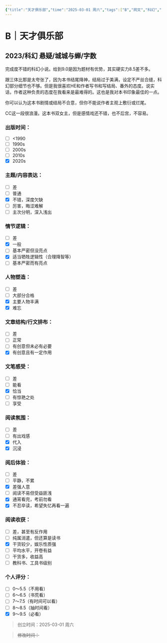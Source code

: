 ```yaml
---
{"title":"天才俱乐部","time":"2025-03-01 周六","tags":["B","网文","科幻","悬疑"],"rating":"9.0","豆瓣":null,"dg-publish":true,"permalink":"/300 评价/B/天才俱乐部/","dgPassFrontmatter":true,"created":"2025-03-01T18:41:31.350+08:00","updated":"2025-03-01T18:49:05.998+08:00"}
---
```


# B｜天才俱乐部
## 2023/科幻 悬疑/城城与蝉/字数
完成度不错的科幻小说。给到9.0是因为题材有优势，其实硬实力8.5差不多。

跟三体比那是太夸张了，因为本书结尾降神，结局过于美满，设定不严丝合缝，科幻部分细节也不够。但是我很喜欢HE和作者写书和写结局、番外的态度。说实话，作者这种负责的态度在我看来是最难得的。这也是我对本书印象最佳的一点。

你可以认为这本书剧情或结局不合意，但你不能说作者主观上敷衍或烂尾。

CC这一段很浪漫。这本书双女主，但是感情戏还不错，也不后宫，不容易。
### 出版时间：
- [ ] <1990
- [ ] 1990s
- [ ] 2000s
- [ ] 2010s
- [x] 2020s
### 主题/内容表达：
- [ ] 差
- [ ] 普通
- [x] 不错，深度欠缺
- [ ] 厉害，晦涩难解
- [ ] 主次分明，深入浅出
### 情节逻辑：
- [ ] 差
- [x] 一般
- [ ] 基本严密但没亮点
- [x] 适当牺牲逻辑性（合理降智等）
- [ ] 基本严密而有亮点
### 人物塑造：
- [ ] 差
- [ ] 大部分合格
- [x] 主要人物丰满
- [x] 难忘
### 文章结构/行文排布：
- [ ] 差
- [ ] 正常
- [ ] 有创意但未必有必要
- [x] 有创意且有一定作用
### 文笔感受：
- [ ] 差
- [ ] 能看
- [x] 恰当
- [ ] 有惊艳之处
- [ ] 享受
### 阅读氛围：
- [ ] 差
- [ ] 有出戏感
- [x] 代入
- [x] 沉浸
### 阅后体验：
- [ ] 差
- [ ] 平静，不累
- [x] 差强人意
- [ ] 阅读不易但受益匪浅
- [x] 通宵看完，考前勿看
- [x] 不忍卒读，希望失忆再看一遍
### 阅读收获：
- [ ] 差，甚至有反作用
- [ ] 纯属消遣，但还算是读书
- [x] 干货较少，娱乐性质强
- [ ] 平均水平，开卷有益
- [ ] 干货多，收益高
- [ ] 教科书、工具书级别
### 个人评分：
- [ ] 0～5.5（不用看）
- [ ] 6～6.5（书荒看）
- [ ] 7～7.5（有时间可以看）
- [ ] 8～8.5（抽时间看）
- [x] 9～9.5（必看）

>创立时间：2025-03-01 周六

>~~修改时间：~~